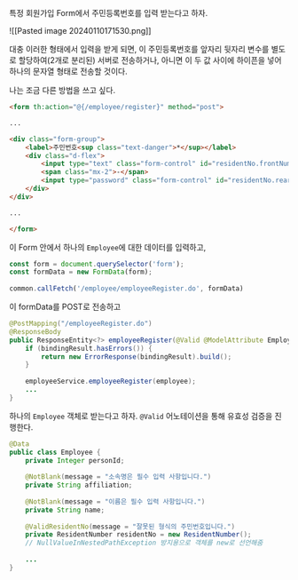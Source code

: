 특정 회원가입 Form에서 주민등록번호를 입력 받는다고 하자.

![[Pasted image 20240110171530.png]]

대충 이러한 형태에서 입력을 받게 되면, 이 주민등록번호를 앞자리 뒷자리 변수를 별도로 할당하여(2개로 분리된) 서버로 전송하거나, 아니면 이 두 값 사이에 하이픈을 넣어 하나의 문자열 형태로 전송할 것이다.

나는 조금 다른 방법을 쓰고 싶다.

```html
<form th:action="@{/employee/register}" method="post">

...

<div class="form-group">  
    <label>주민번호<sup class="text-danger">*</sup></label>  
    <div class="d-flex">  
        <input type="text" class="form-control" id="residentNo.frontNumber" name="residentNo.frontNumber" maxlength="6" required style="width: 40%;">  
        <span class="mx-2">-</span>  
        <input type="password" class="form-control" id="residentNo.rearNumber" name="residentNo.rearNumber" maxlength="7" required style="width: 40%;">  
    </div>  
</div>

...

</form>
```

이 Form 안에서 하나의 `Employee`에 대한 데이터를 입력하고,

```javascript
const form = document.querySelector('form');  
const formData = new FormData(form);  
  
common.callFetch('/employee/employeeRegister.do', formData)
```

이 formData를 POST로 전송하고

```java
@PostMapping("/employeeRegister.do")  
@ResponseBody  
public ResponseEntity<?> employeeRegister(@Valid @ModelAttribute Employee employee, BindingResult bindingResult) {  
    if (bindingResult.hasErrors()) {  
        return new ErrorResponse(bindingResult).build();  
    }  
  
    employeeService.employeeRegister(employee);  
    ...
}
```

하나의 `Employee` 객체로 받는다고 하자.
`@Valid` 어노테이션을 통해 유효성 검증을 진행한다.

```java
@Data  
public class Employee {  
    private Integer personId;  
  
    @NotBlank(message = "소속명은 필수 입력 사항입니다.")  
    private String affiliation;  
  
    @NotBlank(message = "이름은 필수 입력 사항입니다.")  
    private String name;  
    
    @ValidResidentNo(message = "잘못된 형식의 주민번호입니다.")  
    private ResidentNumber residentNo = new ResidentNumber(); 
    // NullValueInNestedPathException 방지용으로 객체를 new로 선언해줌
    
    ...
}
```

```java

```